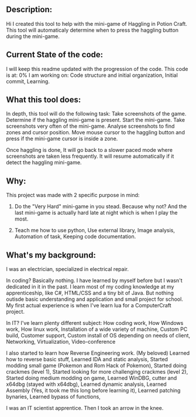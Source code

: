 ## Description:

Hi
I created this tool to help with the mini-game of Haggling in Potion Craft.
This tool will automaticaly determine when to press the haggling button during the mini-game.

## Current State of the code:

I will keep this readme updated with the progression of the code.
This code is at: 
    0%
I am working on:
    Code structure and initial organization,
    Initial commit,
    Learning.

## What this tool does:

In depth, this tool will do the following task:
    Take screenshots of the game.
    Determine if the haggling mini-game is present.
    Start the mini-game.
    Take screenshots very often of the mini-game.
    Analyse screenshots to find zones and cursor position.
    Move mouse cursor to the haggling button and press if the mini-game cursor is inside a zone.

Once haggling is done, It will go back to a slower paced mode where screenshots are taken less frequently.
It will resume automatically if it detect the haggling mini-game.

## Why:

This project was made with 2 specific purpose in mind:
1.  Do the "Very Hard" mini-game in you stead.
    Because why not? 
    And the last mini-game is actually hard late at night which is when I play the most.

2.  Teach me how to use python, 
    Use external library,
    Image analysis, 
    Automation of task,
    Keeping code documentation.

## What's my background:

I was an electrician, specialized in electrical repair.

In coding? Basically nothing.
I have learned by myself before but I wasn't dedicated in it in the past.
I learn most of my coding knowledge at my apprenticeship, like C#, HTML/CSS and a tiny bit of Java.
But nothing outisde basic understanding and application and small project for school.
My first actual experience is when I've learn lua for a ComputerCraft project.

In IT? I've learn plenty different subject:
    How coding work,
    How Windows work,
    How linux work,
    Installation of a wide variety of machine,
    Custom PC build,
    Customer support,
    Custom install of OS depending on needs of client,
    Networking,
    Virtualization,
    Video-conference

I also started to learn how Reverse Engineering work. (My beloved)
    Learned how to reverse basic stuff,
    Learned IDA and static analysis,
    Started modding small game (Pokemon and Rom Hack of Pokemon),
    Started doing crackmes (level 1),
    Started looking for more challenging crackmes (level 2),
    Started doing medium modding on game,
    Learned WinDBG, cutter and x64dbg (stayed with x64dbg),
    Learned dynamic analysis,
    Learned Assembly (Yes, it took me this long before learning it),
    Learned patching bynaries,
    Learned bypass of functions,
    

I was an IT scientist apprentice.
Then I took an arrow in the knee.